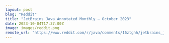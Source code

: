```yaml
---
layout: post
blog: "Reddit"
title: "JetBrains Java Annotated Monthly – October 2023"
date: 2023-10-04T17:37:00Z
image: images/reddit.png
remote_url: "https://www.reddit.com/r/java/comments/16ztghh/jetbrains_java_annotated_monthly_october_2023/"
---
```

